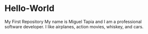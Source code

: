 # Hello-World
My First Repository
My name is Miguel Tapia and I am a professional software developer. I like airplanes, action movies, whiskey, and cars.
